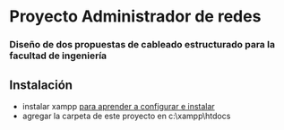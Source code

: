 # Proyecto Administrador de redes

### Diseño de dos propuestas de cableado estructurado para la facultad de ingeniería

## Instalación

* instalar xampp [para aprender a configurar e instalar](https://www.youtube.com/watch?v=fvifgpZbLak)
* agregar la carpeta de este proyecto en c:\xampp\htdocs
